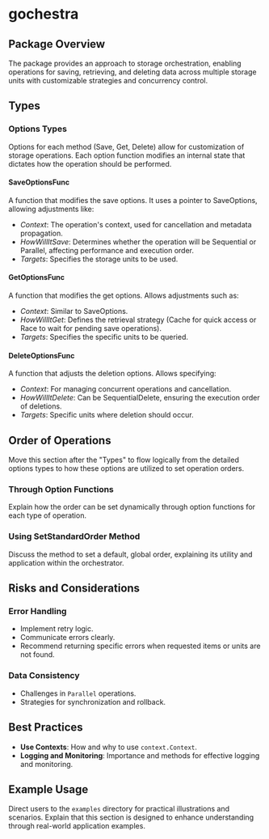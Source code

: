 # gochestra

## Package Overview

The package provides an approach to storage orchestration, enabling operations for saving, retrieving, and deleting data across multiple storage units with customizable strategies and concurrency control.

## Types

### Options Types

Options for each method (Save, Get, Delete) allow for customization of storage operations. Each option function modifies an internal state that dictates how the operation should be performed.

#### SaveOptionsFunc

A function that modifies the save options. It uses a pointer to SaveOptions, allowing adjustments like:

- *Context*: The operation's context, used for cancellation and metadata propagation.
- *HowWillItSave*: Determines whether the operation will be Sequential or Parallel, affecting performance and execution order.
- *Targets*: Specifies the storage units to be used.

#### GetOptionsFunc

A function that modifies the get options. Allows adjustments such as:

- *Context*: Similar to SaveOptions.
- *HowWillItGet*: Defines the retrieval strategy (Cache for quick access or Race to wait for pending save operations).
- *Targets*: Specifies the specific units to be queried.

#### DeleteOptionsFunc

A function that adjusts the deletion options. Allows specifying:

- *Context*: For managing concurrent operations and cancellation.
- *HowWillItDelete*: Can be SequentialDelete, ensuring the execution order of deletions.
- *Targets*: Specific units where deletion should occur.



## Order of Operations

Move this section after the "Types" to flow logically from the detailed options types to how these options are utilized to set operation orders.

### Through Option Functions

Explain how the order can be set dynamically through option functions for each type of operation.

### Using SetStandardOrder Method

Discuss the method to set a default, global order, explaining its utility and application within the orchestrator.

## Risks and Considerations

### Error Handling

- Implement retry logic.
- Communicate errors clearly.
- Recommend returning specific errors when requested items or units are not found.

### Data Consistency

- Challenges in `Parallel` operations.
- Strategies for synchronization and rollback.

## Best Practices

- **Use Contexts**: How and why to use `context.Context`.
- **Logging and Monitoring**: Importance and methods for effective logging and monitoring.

## Example Usage

Direct users to the `examples` directory for practical illustrations and scenarios. Explain that this section is designed to enhance understanding through real-world application examples.
